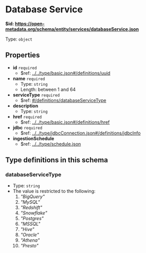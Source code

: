 # Database Service

<b id="https/open-metadata.org/schema/entity/services/databaseservice.json">&#36;id: https://open-metadata.org/schema/entity/services/databaseService.json</b>

Type: `object`

## Properties
 - **id** `required`
	 - &#36;ref: [../../type/basic.json#/definitions/uuid](../types/basic.md#uuid)
 - **name** `required`
	 - Type: `string`
	 - Length: between 1 and 64
 - **serviceType** `required`
	 - &#36;ref: [#/definitions/databaseServiceType](#databaseservicetype)
 - **description**
	 - Type: `string`
 - **href** `required`
	 - &#36;ref: [../../type/basic.json#/definitions/href](../types/basic.md#href)
 - **jdbc** `required`
	 - &#36;ref: [../../type/jdbcConnection.json#/definitions/jdbcInfo](../types/jdbcconnection.md#jdbcinfo)
 - **ingestionSchedule**
	 - &#36;ref: [../../type/schedule.json](../types/schedule.md)


## Type definitions in this schema
### databaseServiceType

 - Type: `string`
 - The value is restricted to the following: 
	 1. _"BigQuery"_
	 2. _"MySQL"_
	 3. _"Redshift"_
	 4. _"Snowflake"_
	 5. _"Postgres"_
	 6. _"MSSQL"_
	 7. _"Hive"_
	 8. _"Oracle"_
	 9. _"Athena"_
	 10. _"Presto"_


